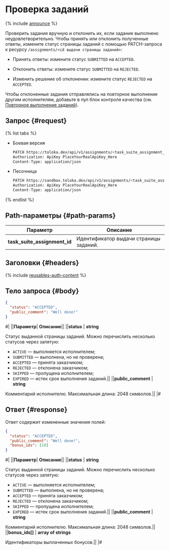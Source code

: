 # Проверка заданий

{% include [announce](../_includes/announce.md) %}

Проверить задания вручную и отклонить их, если задание выполнено неудовлетворительно. Чтобы принять или отклонить полученные ответы, измените статус страницы заданий с помощью PATCH-запроса к ресурсу `/assignments/<id выдачи страницы заданий>`:

- Принять ответы: измените статус `SUBMITTED` на `ACCEPTED`.

- Отклонить ответы: измените статус `SUBMITTED` на `REJECTED`.

- Изменить решение об отклонении: измените статус `REJECTED` на `ACCEPTED`.

Чтобы отклоненные задания отправлялись на повторное выполнение другим исполнителям, добавьте в пул блок контроля качества (см. [Повторное выполнение заданий](restore-task-overlap.md)).

## Запрос {#request}

{% list tabs %}

- Боевая версия

    ```bash
    PATCH https://toloka.dev/api/v1/assignments/<task_suite_assignment_id>
    Authorization: ApiKey PlaceYourRealApiKey_Here
    Content-Type: application/json
    ```

- Песочница

    ```bash
    PATCH https://sandbox.toloka.dev/api/v1/assignments/<task_suite_assignment_id>
    Authorization: ApiKey PlaceYourRealApiKey_Here
    Content-Type: application/json
    ```

{% endlist %}

## Path-параметры {#path-params}

Параметр | Описание
----- | -----
**task_suite_assignment_id** | Идентификатор выдачи страницы заданий.

## Заголовки {#headers}

{% include [reusables-auth-content](../_includes/reusables/id-reusables/auth-content.md) %}

## Тело запроса {#body}

```json
{
  "status": "ACCEPTED",
  "public_comment": "Well done!"
}
```

#|
||**Параметр**| **Описание**||
||**status** | **string**

Статус выданной страницы заданий. Можно перечислить несколько статусов через запятую:

- `ACTIVE` — выполняется исполнителем;
- `SUBMITTED` — выполнена, но не проверена;
- `ACCEPTED` — принята заказчиком;
- `REJECTED` — отклонена заказчиком;
- `SKIPPED` — пропущена исполнителем;
- `EXPIRED` — истек срок выполнения заданий.||
||**public_comment** | **string**

Комментарий исполнителю.
Максимальная длина: 2048 символов.||
|#

## Ответ {#response}

Ответ содержит измененные значения полей:

```json
{
  "status": "ACCEPTED",
  "public_comment": "Well done!",
  "bonus_ids": [10]
}
```

#|
||**Параметр**| **Описание**||
||**status** | **string**

Статус выданной страницы заданий. Можно перечислить несколько статусов через запятую:

- `ACTIVE` — выполняется исполнителем;
- `SUBMITTED` — выполнена, но не проверена;
- `ACCEPTED` — принята заказчиком;
- `REJECTED` — отклонена заказчиком;
- `SKIPPED` — пропущена исполнителем;
- `EXPIRED` — истек срок выполнения заданий.||
||**public_comment** | **string**

Комментарий исполнителю.
Максимальная длина: 2048 символов.||
||**bonus_ids[]** | **array of strings**

Идентификаторы выплаченных бонусов.||
|#